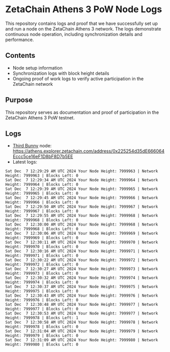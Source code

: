 # ZetaChain Athens 3 PoW Node Logs
This repository contains logs and proof that we have successfully set up and run a node on the ZetaChain Athens 3 network. The logs demonstrate continuous node operation, including synchronization details and performance.

## Contents
- Node setup information
- Synchronization logs with block height details
- Ongoing proof of work logs to verify active participation in the ZetaChain network

## Purpose
This repository serves as documentation and proof of participation in the ZetaChain Athens 3 PoW testnet.

## Logs

- [Third Bunny](https://thirdbunny.xyz/) node: https://athens.explorer.zetachain.com/address/0x225254d35dE666064Eccc5ce16eF1D8bF8D7b5EE
- Latest logs:
```
Sat Dec  7 12:29:29 AM UTC 2024 Your Node Height: 7999963 | Network Height: 7999963 | Blocks Left: 0
Sat Dec  7 12:29:34 AM UTC 2024 Your Node Height: 7999964 | Network Height: 7999964 | Blocks Left: 0
Sat Dec  7 12:29:39 AM UTC 2024 Your Node Height: 7999965 | Network Height: 7999965 | Blocks Left: 0
Sat Dec  7 12:29:45 AM UTC 2024 Your Node Height: 7999966 | Network Height: 7999966 | Blocks Left: 0
Sat Dec  7 12:29:50 AM UTC 2024 Your Node Height: 7999967 | Network Height: 7999967 | Blocks Left: 0
Sat Dec  7 12:29:55 AM UTC 2024 Your Node Height: 7999968 | Network Height: 7999968 | Blocks Left: 0
Sat Dec  7 12:30:00 AM UTC 2024 Your Node Height: 7999968 | Network Height: 7999968 | Blocks Left: 0
Sat Dec  7 12:30:06 AM UTC 2024 Your Node Height: 7999969 | Network Height: 7999969 | Blocks Left: 0
Sat Dec  7 12:30:11 AM UTC 2024 Your Node Height: 7999970 | Network Height: 7999970 | Blocks Left: 0
Sat Dec  7 12:30:16 AM UTC 2024 Your Node Height: 7999971 | Network Height: 7999971 | Blocks Left: 0
Sat Dec  7 12:30:22 AM UTC 2024 Your Node Height: 7999972 | Network Height: 7999972 | Blocks Left: 0
Sat Dec  7 12:30:27 AM UTC 2024 Your Node Height: 7999973 | Network Height: 7999973 | Blocks Left: 0
Sat Dec  7 12:30:32 AM UTC 2024 Your Node Height: 7999974 | Network Height: 7999974 | Blocks Left: 0
Sat Dec  7 12:30:37 AM UTC 2024 Your Node Height: 7999975 | Network Height: 7999975 | Blocks Left: 0
Sat Dec  7 12:30:43 AM UTC 2024 Your Node Height: 7999976 | Network Height: 7999976 | Blocks Left: 0
Sat Dec  7 12:30:48 AM UTC 2024 Your Node Height: 7999977 | Network Height: 7999977 | Blocks Left: 0
Sat Dec  7 12:30:53 AM UTC 2024 Your Node Height: 7999977 | Network Height: 7999978 | Blocks Left: 1
Sat Dec  7 12:30:58 AM UTC 2024 Your Node Height: 7999978 | Network Height: 7999978 | Blocks Left: 0
Sat Dec  7 12:31:04 AM UTC 2024 Your Node Height: 7999979 | Network Height: 7999979 | Blocks Left: 0
Sat Dec  7 12:31:09 AM UTC 2024 Your Node Height: 7999980 | Network Height: 7999980 | Blocks Left: 0
```
